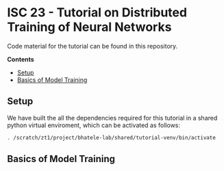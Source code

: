 # ISC 23 - Tutorial on Distributed Training of Neural Networks

Code material for the tutorial can be found in this repository. 

**Contents** 
* [Setup](#setup)
* [Basics of Model Training](#basics-of-model-training)

## Setup 

We have built the all the dependencies required for this tutorial in a shared python virtual enviroment, which can be activated as follows:

```bash
. /scratch/zt1/project/bhatele-lab/shared/tutorial-venv/bin/activate

```

## Basics of Model Training

